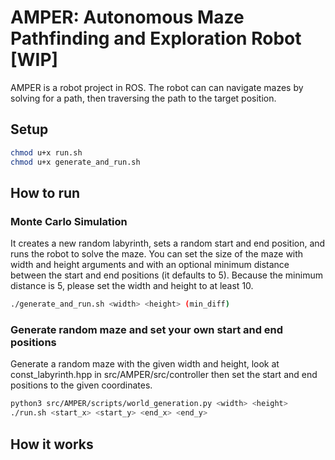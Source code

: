 # AMPER: Autonomous Maze Pathfinding and Exploration Robot [WIP]
AMPER is a robot project in ROS.
The robot can can navigate mazes by solving for a path, then traversing the path to the target position.

## Setup
```sh
chmod u+x run.sh
chmod u+x generate_and_run.sh
```
## How to run
### Monte Carlo Simulation
It creates a new random labyrinth, sets a random start and end position, and runs the robot to solve the maze. You can set the
size of the maze with width and height arguments and with an optional minimum distance between the start and end positions (it defaults to 5). 
Because the minimum distance is 5, please set the width and height to at least 10.
```sh  
./generate_and_run.sh <width> <height> (min_diff)
```
### Generate random maze and set your own start and end positions
Generate a random maze with the given width and height, look at const_labyrinth.hpp in src/AMPER/src/controller then set the start and end positions to the given coordinates.
```sh
python3 src/AMPER/scripts/world_generation.py <width> <height>
./run.sh <start_x> <start_y> <end_x> <end_y>
```

## How it works
